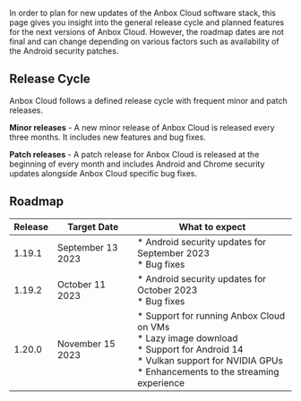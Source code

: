 In order to plan for new updates of the Anbox Cloud software stack, this page gives you insight into the general release cycle and planned features for the next versions of Anbox Cloud. However, the roadmap dates are not final and can change depending on various factors such as availability of the Android security patches.

## Release Cycle

Anbox Cloud follows a defined release cycle with frequent minor and patch releases.

**Minor releases** - A new minor release of Anbox Cloud is released every three months. It includes new features and bug fixes.

**Patch releases** - A patch release for Anbox Cloud is released at the beginning of every month and includes Android and Chrome security updates alongside Anbox Cloud specific bug fixes.

## Roadmap
| Release | Target Date | What to expect| 
|---------|-------------|---------------|
| 1.19.1 | September 13 2023 | * Android security updates for September 2023<br/>* Bug fixes |
| 1.19.2 | October 11 2023 | * Android security updates for October 2023<br/>* Bug fixes |
| 1.20.0 | November 15 2023 | * Support for running Anbox Cloud on VMs<br/>* Lazy image download<br/>* Support for Android 14<br/>* Vulkan support for NVIDIA GPUs<br/>* Enhancements to the streaming experience|
